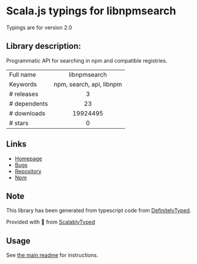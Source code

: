 
# Scala.js typings for libnpmsearch

Typings are for version 2.0

## Library description:
Programmatic API for searching in npm and compatible registries.

|                    |                 |
| ------------------ | :-------------: |
| Full name          | libnpmsearch |
| Keywords           | npm, search, api, libnpm |
| # releases         | 3 |
| # dependents       | 23 |
| # downloads        | 19924495 |
| # stars            | 0 |

## Links
- [Homepage](https://npmjs.com/package/libnpmsearch)
- [Bugs](https://github.com/npm/libnpmsearch/issues)
- [Repository](https://github.com/npm/libnpmsearch)
- [Npm](https://www.npmjs.com/package/libnpmsearch)
    


## Note
This library has been generated from typescript code from [DefinitelyTyped](https://definitelytyped.org).

Provided with :purple_heart: from [ScalablyTyped](https://github.com/oyvindberg/ScalablyTyped)

## Usage
See [the main readme](../../readme.md) for instructions.



